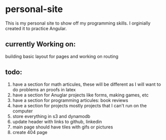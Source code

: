 # personal-site

This is my personal site to show off my programming skills. I orginially created it to practice Angular.

## currently Working on:

building basic layout for pages and working on routing


## todo:
1. have a section for math articules, these will be different as I will want to do problems an proofs in latex
2. have a section for Anuglar projects like forms, making games, etc
3. have a section for programming articules: book reviews
4. have a section for projects mostly projects that I can't run on the computer
5. store everything in s3 and dynamodb
6. update header with links to github, linkedin
7. main page should have tiles with gifs or pictures
8. create 404 page

